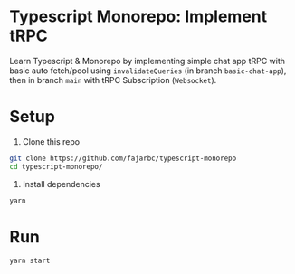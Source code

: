 # Typescript Monorepo: Implement tRPC
Learn Typescript & Monorepo by implementing simple chat app tRPC with basic auto fetch/pool using `invalidateQueries` (in branch `basic-chat-app`), then in branch `main` with tRPC Subscription (`Websocket`).

# Setup
1. Clone this repo
```bash
git clone https://github.com/fajarbc/typescript-monorepo
cd typescript-monorepo/
```
1. Install dependencies
```bash
yarn
```

# Run
```bash
yarn start
```